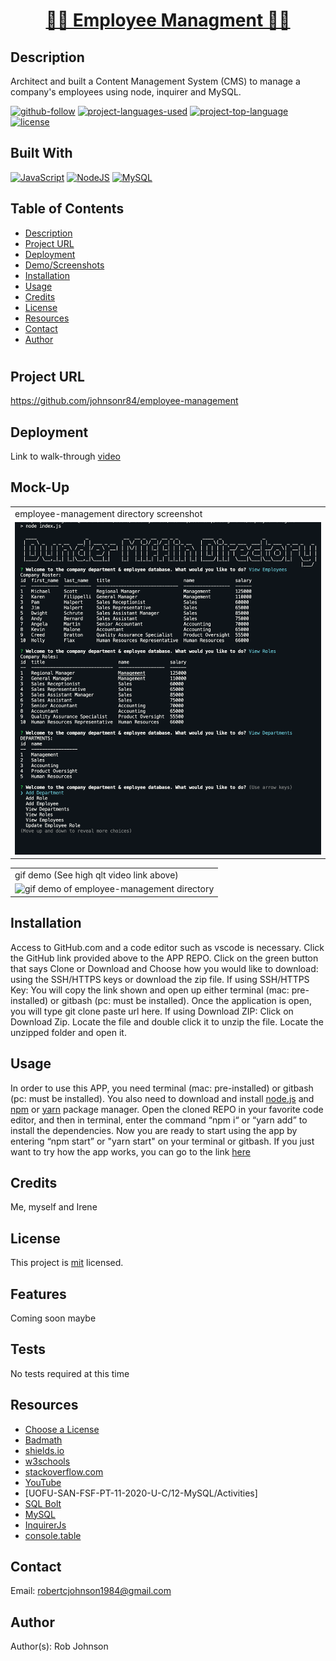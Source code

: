 <h1 align="center"><a href="https://fathomless-journey-02992.herokuapp.com/">👨‍💻 Employee Managment 👩‍💻</a></h1>

  ## Description 
  Architect and built a Content Management System (CMS) to manage a company's employees using node, inquirer and MySQL.


  [![github-follow](https://img.shields.io/github/followers/johnsonr84?label=Follow&logoColor=lightgrey&style=social)](https://github.com/johnsonr84)
  [![project-languages-used](https://img.shields.io/github/languages/count/johnsonr84/readme-generator?color=orange)](https://github.com/johnsonr84/employee-management)
  [![project-top-language](https://img.shields.io/github/languages/top/johnsonr84/readme-generator?color=yellow)](https://github.com/johnsonr84/employee-management)
  [![license](https://img.shields.io/badge/license-mit-brightgreen.svg)](https://choosealicense.com/licenses/mit/)

## Built With
[![JavaScript](https://img.shields.io/badge/JavaScript-323330?style=for-the-badge&logo=javascript&logoColor=F7DF1E)](https://www.javascript.com/)
[![NodeJS](https://img.shields.io/badge/Node.js-43853D?style=for-the-badge&logo=node.js&logoColor=white)](https://nodejs.org/en/)
[![MySQL](https://img.shields.io/badge/MySQL-4479A1?style=for-the-badge&logo=mysql&logoColor=white)](https://expressjs.com/)

  ## Table of Contents 
  * [Description](#Description)
  * [Project URL](#Project-URL)
  * [Deployment](#Deployment)
  * [Demo/Screenshots](#Demo/Screenshots)
  * [Installation](#Installation)
  * [Usage](#Usage)
  * [Credits](#Credits)
  * [License](#License)
  * [Resources](#Resources)
  * [Contact](#Contact)
  * [Author](#Author)
  #

  ## Project URL
  https://github.com/johnsonr84/employee-management

  ## Deployment
  Link to walk-through [video](https://drive.google.com/file/d/1dM8aOmrtdkf3IOSXF8wNFmtPjB2r6fya/view)

  ## Mock-Up
  <table>
    <tr>
      <td>employee-management directory screenshot</td>
    </tr>
    <tr>
      <td><img src="assets/img/emp-directory-demo.png" width=500 alt="screenshot of employee-management directory"></td>
    </tr>
  </table>
  <table>
    <tr>
      <td>gif demo (See high qlt video link above)</td>
    </tr>
     <tr>
      <td><img src="assets/img/emp-directory-demo.gif" width=500 alt="gif demo of employee-management directory"></td>
    </tr>
  </table>

  ## Installation 
  Access to GitHub.com and a code editor such as vscode is necessary. Click the GitHub link provided above to the APP REPO. Click on the green button that says Clone or Download and Choose how you would like to download: using the SSH/HTTPS keys or download the zip file. If using SSH/HTTPS Key: You will copy the link shown and open up either terminal (mac: pre-installed) or gitbash (pc: must be installed). Once the application is open, you will type git clone paste url here. If using Download ZIP: Click on Download Zip. Locate the file and double click it to unzip the file. Locate the unzipped folder and open it.

  ## Usage 
  In order to use this APP, you need terminal (mac: pre-installed) or gitbash (pc: must be installed). You also need to download and install [node.js](https://nodejs.org/en/) and [npm](www.npmjs.com) or [yarn](https://yarnpkg.com/) package manager. Open the cloned REPO in your favorite code editor, and then in terminal, enter the command “npm i“ or “yarn add”  to install the dependencies.  Now you are ready to start using the app by entering “npm start” or "yarn start" on your terminal or gitbash. If you just want to try how the app works, you can go to the link [here](https://drive.google.com/file/d/1dM8aOmrtdkf3IOSXF8wNFmtPjB2r6fya/view)

  ## Credits 
  Me, myself and Irene 

  ## License 
  This project is [mit](https://choosealicense.com/licenses/mit/) licensed.

  ## Features
  Coming soon maybe 

  ## Tests
  No tests required at this time 

  ## Resources
  * [Choose a License](https://choosealicense.com/)
  * [Badmath](https://img.shields.io/github/languages/top/nielsenjared/badmath)
  * [shields.io](https://shields.io/)
  * [w3schools](https://www.w3schools.com/)
  * [stackoverflow.com](https://stackoverflow.com/)
  * [YouTube](https://www.youtube.com/)
  * [UOFU-SAN-FSF-PT-11-2020-U-C/12-MySQL/Activities]
  * [SQL Bolt](https://sqlbolt.com/)
  * [MySQL](https://www.npmjs.com/package/mysql)
  * [InquirerJs](https://www.npmjs.com/package/inquirer/v/0.2.3)
  * [console.table](https://www.npmjs.com/package/console.table)

  ## Contact
  Email: robertcjohnson1984@gmail.com 

  ## Author
  Author(s): Rob Johnson  
